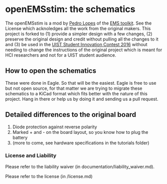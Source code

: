 # openEMSstim: the schematics 

The openEMSstim is a mod by [Pedro Lopes](plopes.org) of the [EMS toolkit](https://bitbucket.org/MaxPfeiffer/letyourbodymove/wiki/Home). See the License which acknoledges all the work from the original makers. This project is forked to (1) provide a simpler design with a few changes, (2) preserve the original design and credit without pulling all the changes to it and (3) be used in the [UIST Student Innovation Contest 2016](https://uist.acm.org/uist2016/contest) without needing to change the instructions of the original project which is meant for HCI researchers and not for a UIST student audience. 	

## How to open the schematics
These were done in Eagle. So that will be the easiest. Eagle is free to use but not open source, for that matter we are trying to migrate these schematics to a KiCad format which fits better with the nature of this project. Hang in there or help us by doing it and sending us a pull request. 

## Detailed differences to the original board
1. Diode protection against reverse polarity
2. Marked + and - on the board layout, so you know how to plug the battery
3. (more to come, see hardware specifications in the tutorials folder) 

### License and Liability

Please refer to the liability waiver (in documentation/liability_waiver.md).

Please refer to the license (in /license.md)

